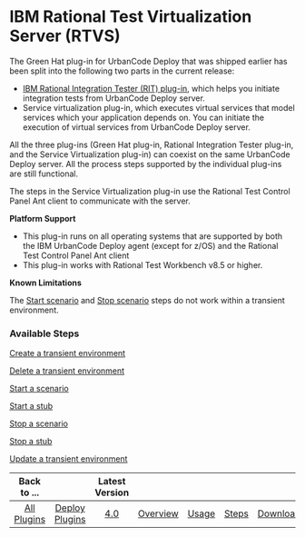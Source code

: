 
# IBM Rational Test Virtualization Server (RTVS)

The Green Hat plug-in for UrbanCode Deploy that was shipped earlier has been split into the following two parts in the current release:

* [IBM Rational Integration Tester (RIT) plug-in](https://urbancode.github.io/IBM-UCx-PLUGIN-DOCS/UCD/RIT-UCD/), which helps you initiate integration tests from UrbanCode Deploy server.
* Service virtualization plug-in, which executes virtual services that model services which your application depends on. You can initiate the execution of virtual services from UrbanCode Deploy server.

All the three plug-ins (Green Hat plug-in, Rational Integration Tester plug-in, and the Service Virtualization plug-in) can coexist on the same UrbanCode Deploy server. All the process steps supported by the individual plug-ins are still functional.

The steps in the Service Virtualization plug-in use the Rational Test Control Panel Ant client to communicate with the server.

**Platform Support**
* This plug-in runs on all operating systems that are supported by both the IBM UrbanCode Deploy agent (except for z/OS) and the Rational Test Control Panel Ant client
* This plug-in works with Rational Test Workbench v8.5 or higher.




**Known Limitations**



The [Start scenario](https://urbancode.github.io/IBM-UCx-PLUGIN-DOCS/UCD/RTVS-UCD/steps.html#start_scenario) and [Stop scenario](https://urbancode.github.io/IBM-UCx-PLUGIN-DOCS/UCD/RTVS-UCD/steps.html#stop_scenario) steps do not work within a transient environment.


### Available Steps

[Create a transient environment](https://urbancode.github.io/IBM-UCx-PLUGIN-DOCS/UCD/RTVS-UCD/steps.html#create_transient_environment)

[Delete a transient environment](https://urbancode.github.io/IBM-UCx-PLUGIN-DOCS/UCD/RTVS-UCD/steps.html#delete_transient_environment)

[Start a scenario](https://urbancode.github.io/IBM-UCx-PLUGIN-DOCS/UCD/RTVS-UCD/steps.html#start_scenario)

[Start a stub](https://urbancode.github.io/IBM-UCx-PLUGIN-DOCS/UCD/RTVS-UCD/steps.html#start_stub)

[Stop a scenario](https://urbancode.github.io/IBM-UCx-PLUGIN-DOCS/UCD/RTVS-UCD/steps.html#stop_scenario)

[Stop a stub](https://urbancode.github.io/IBM-UCx-PLUGIN-DOCS/UCD/RTVS-UCD/steps.html#stop_stub)

[Update a transient environment](https://urbancode.github.io/IBM-UCx-PLUGIN-DOCS/UCD/RTVS-UCD/steps.html#update_transient_environment)



|Back to ...||Latest Version|||||
| :---: | :---: | :---: | :---: | :---: | :---: | :---: |
|[All Plugins](../../index.md)|[Deploy Plugins](../README.md)|[4.0](https://raw.githubusercontent.com/UrbanCode/IBM-UCD-PLUGINS/main/files/RTVS-UCD/RTVS-UCD-4.0.zip)|[Overview](overview.md)|[Usage](usage.md)|[Steps](steps.md)|[Downloads](downloads.md)|
